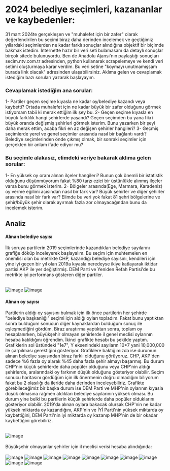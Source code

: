 # 2024 belediye seçimleri, kazananlar ve kaybedenler:
31 mart 2024te gerçekleşen ve "muhalefet için bir zafer" olarak değerlendirilen bu seçimi biraz daha derinden incelemek ve geçtiğimiz yıllardaki seçimlerden ne kadar farklı sonuçlar alındığına objektif bir biçimde bakmak istedim. İnternette hazır bir veri seti bulamasam da detaylı sonuçlar birçok sitede bulunuyordu. Ben de Anadolu Ajansı'nın paylaştığı sonuçları secim.ntv.com.tr adresinden, python kullanarak scrapelemeye ve kendi veri setimi oluşturmaya karar verdim. Bu veri setine "koymayı unutmamışsam burada link olacak" adresinden ulaşabilirsiniz. Aklıma gelen ve cevaplamak istediğim bazı soruları yazarak başlayayım.

### Cevaplamak istediğim ana sorular:
1- Partiler geçen seçime kıyasla ne kadar oy/belediye kazandı veya kaybetti? Ortada muhalefet için ne kadar büyük bir zafer olduğunu görmek istiyorsam tabii ki merak ettiğim ilk şey bu.
2- Geçen seçime kıyasla en büyük farklılık hangi şehirlerde yaşandı? Geçen seçimden bu yana fikri büyük oranda değişmiş şehirleri görmek isterim. Bunu yazarken bir şeyi daha merak ettim, acaba fikri en az değişen şehirler hangileri?
3- Geçmiş seçimlerde yerel ve genel seçimler arasında nasıl bir bağlantı vardı? Belediye seçimlerinden önde çıkmış olmak, bir sonraki seçimler için gerçekten bir anlam ifade ediyor mu?

### Bu seçimle alakasız, elimdeki veriye bakarak aklıma gelen sorular:
1- En yüksek oy oranı alınan ilçeler hangileri? Bunun çok önemli bir istatistik olduğunu düşünmüyorum fakat %80 tarzı ezici bir üstünlükle alınmış ilçeler varsa bunu görmek isterim.
2- Bölgeler arasında(Ege, Marmara, Karadeniz) oy verme eğilimi açısından nasıl bir fark var? Büyük şehirler ve diğer şehirler arasında nasıl bir fark var? Elimde bu veri yok fakat 81 şehri bölgelerine ve şehir/büyük şehir olarak ayırmak fazla zor olmayacağından bunu da incelemek isterim.

## Analiz
#### Alınan belediye sayısı
İlk soruya partilerin 2019 seçimlerinde kazandıkları belediye sayılarını grafiğe döküp inceleyerek başlayalım. Bu seçim için muhtemelen en önemlisi olan bu metrikte CHP, kazandığı belediye sayısını, kendileri için yine iyi geçen bir yıl olan 2019a kıyasla neredeyse ikiye katlayarak iktidar partisi AKP ile yer değiştirmiş. DEM Parti ve Yeniden Refah Partisi'de bu metrikte iyi performans gösteren diğer partiler.
<br/><br/>

![image](https://github.com/Mert-Ince/Secim_DS/assets/120698325/822ee742-f766-4b54-a289-550e566d100d)
![image](https://github.com/Mert-Ince/Secim_DS/assets/120698325/e8e92b14-923a-4a41-b523-99cbd684e52c)
#### Alınan oy sayısı
Partilerin aldığı oy sayısını bulmak için ilk önce partilerin her şehirde "belediye başkanlığı" seçimi için aldığı oyları topladım. Fakat bunu yaptıktan sonra bulduğum sonucun diğer kaynaklardan bulduğum sonuç ile eşleşmediğini gördüm. Biraz araştırma yaptıktan sonra, toplam oy hesaplanırken, büyükşehir olmayan şehirlerde il genel meclisi oylarının hesaba katıldığını öğrendim. İkinci grafikte hesabı bu şekilde yaptım. Grafiklerin sol üstündeki "1e7", Y eksenindeki sayıların 10*7 yani 10,000,000 ile çarpılması gerektiğini gösteriyor. Grafiklere baktığımızda ise durumun alınan belediye sayısından biraz farklı olduğunu görüyoruz. CHP, AKP'den sadece %6 fazla oy alarak %45 daha fazla şehir almayı başarmış. Bu durum CHP'nin küçük şehirlerde daha popüler olduğunu veya CHP'nin aldığı şehirlerde, aralarındaki oy farkının düşük olduğunu gösteriyor olabilir. Seçim sonucu haritasını gördüğüm için ilk önermenin doğru olmadığını biliyorum fakat bu 2 olasılığı da ileride daha derinden inceleyebiliriz. Grafikte görebileceğimiz bir başka durum ise DEM Parti ve MHP'nin oylarının kıyasla düşük olmasına rağmen aldıkları belediye sayılarının yüksek olması. Bu durum yine belki bu partilerin küçük şehirlerde daha popüler olduklarını gösteriyor olabilir. 2019'da alınan oylara bakacak olursak CHP'nin ne kadar yüksek miktarda oy kazandığını, AKP'nin ve İYİ Parti'nin yüksek miktarda oy kaybettiğini, DEM Parti'nin iyi miktarda oy kazanıp MHP'nin de bir okadar kaybettiğini görebiliriz. 
<br/><br/>
 
![image](https://github.com/Mert-Ince/Secim_DS/assets/120698325/e34c1782-c1a2-4da5-925d-559114f7e289)<br/><br/>
Büyükşehir olmayanlar şehirler için il meclisi verisi hesaba alındığında: <br/><br/>
![image](https://github.com/Mert-Ince/Secim_DS/assets/120698325/b9b9a323-e36b-47a9-9ff0-146947402443)
![image](https://github.com/Mert-Ince/Secim_DS/assets/120698325/d549def5-ed9d-483f-81b2-eef15c9fee40)
![image](https://github.com/Mert-Ince/Secim_DS/assets/120698325/850cbef8-727a-4a74-8724-af05e9e45802)
![image](https://github.com/Mert-Ince/Secim_DS/assets/120698325/a0492bf4-66c8-4df4-adcc-a70ba65a20e6)
![image](https://github.com/Mert-Ince/Secim_DS/assets/120698325/affd2c10-70ed-4f92-926d-f9c0a1348ed7)
![image](https://github.com/Mert-Ince/Secim_DS/assets/120698325/cd583828-5cd8-4605-a7b5-aea30690b344)
![image](https://github.com/Mert-Ince/Secim_DS/assets/120698325/eb378370-a1d8-403e-bf1d-f31c1236187a)
![image](https://github.com/Mert-Ince/Secim_DS/assets/120698325/7d73c157-39bd-4928-a690-d4cf1f58a150)
![image](https://github.com/Mert-Ince/Secim_DS/assets/120698325/c37d621f-8505-47d5-98d6-47d1a9f6b3a2)
![image](https://github.com/Mert-Ince/Secim_DS/assets/120698325/cbebde3b-b8bd-4a1f-bc83-4c72930846e9)











